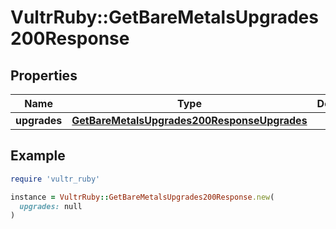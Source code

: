 # VultrRuby::GetBareMetalsUpgrades200Response

## Properties

| Name | Type | Description | Notes |
| ---- | ---- | ----------- | ----- |
| **upgrades** | [**GetBareMetalsUpgrades200ResponseUpgrades**](GetBareMetalsUpgrades200ResponseUpgrades.md) |  | [optional] |

## Example

```ruby
require 'vultr_ruby'

instance = VultrRuby::GetBareMetalsUpgrades200Response.new(
  upgrades: null
)
```

